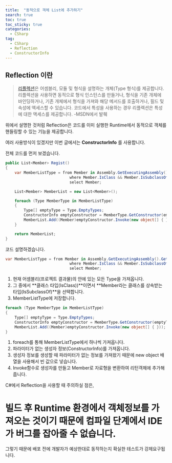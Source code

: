 ```yaml
---
title:  "동적으로 객체 List에 추가하기"
search: true
toc: true
toc_sticky: true
categories: 
  - CSharp
tag:
  - CSharp
  - Reflection
  - ConstructorInfo
---
```


## Reflection 이란
> [리플렉션](https://docs.microsoft.com/ko-kr/dotnet/csharp/programming-guide/concepts/reflection)은 어셈블리, 모듈 및 형식을 설명하는 개체(Type 형식)를 제공합니다. 리플렉션을 사용하면 동적으로 형식 인스턴스를 만들거나, 형식을 기존 개체에 바인딩하거나, 기존 개체에서 형식을 가져와 해당 메서드를 호출하거나, 필드 및 속성에 액세스할 수 있습니다. 코드에서 특성을 사용하는 경우 리플렉션은 특성에 대한 액세스를 제공합니다. -MSDN에서 발췌

위에서 설명한 것처럼 Reflection은 코드를 이미 실행한 Runtime에서 동적으로 객체를 핸들링할 수 있는 기능을 제공합니다.

여러 사용방식이 있겠지만 이번 글에서는 **ConstructorInfo** 를 사용합니다.

전체 코드를 먼저 보겠습니다.

```cs
public List<Member> Regist()
{
    var MemberListType = from Member in Assembly.GetExecutingAssembly().GetTypes()
                            where Member.IsClass && Member.IsSubclassOf(typeof(Member))
                            select Member;

    List<Member> MemberList = new List<Member>();

    foreach (Type MemberType in MemberListType)
    {
        Type[] emptyType = Type.EmptyTypes;
        ConstructorInfo emptyConstructor = MemberType.GetConstructor(emptyType);
        MemberList.Add((Member)emptyConstructor.Invoke(new object[] { }));
    }

    return MemberList;
}
```

코드 설명하겠습니다.
```cs
var MemberListType = from Member in Assembly.GetExecutingAssembly().GetTypes()
                            where Member.IsClass && Member.IsSubclassOf(typeof(Member))
                            select Member;
```
1. 현재 어셈블리(프로젝트 결과물)의 안에 있는 모든 Type을 가져옵니다.
2. 그 중에서 **클래스 타입(IsClass))**이면서 **Member라는 클래스를 상속받는 타입(IsSubclassOf)**을 선택합니다.
3. MemberListType에 저장합니다.

```cs
foreach (Type MemberType in MemberListType)
{
    Type[] emptyType = Type.EmptyTypes;
    ConstructorInfo emptyConstructor = MemberType.GetConstructor(emptyType);
    MemberList.Add((Member)emptyConstructor.Invoke(new object[] { }));
}
```
1. foreach를 통해 MemberListType에서 하나씩 가져옵니다.
2. 파라미터가 없는 생성자 정보(ConstructorInfo)를 가져옵니다.
3. 생성자 정보를 생성할 때 파라미터가 없는 정보를 가져왔기 때문에 new object 배열을 사용해서 빈 값으로 넣습니다.
4. Invoke함수로 생성자를 만들고 Member로 자료형을 변환하여 리턴객체에 추가해줍니다.

C#에서 Reflection을 사용할 때 주의하실 점은,
# 빌드 후 Runtime 환경에서 객체정보를 가져오는 것이기 때문에 컴파일 단계에서 IDE가 버그를 잡아줄 수 없습니다.
그렇기 때문에 배포 전에 개발자가 예상한대로 동작하는지 확실한 테스트가 강제요구됩니다.